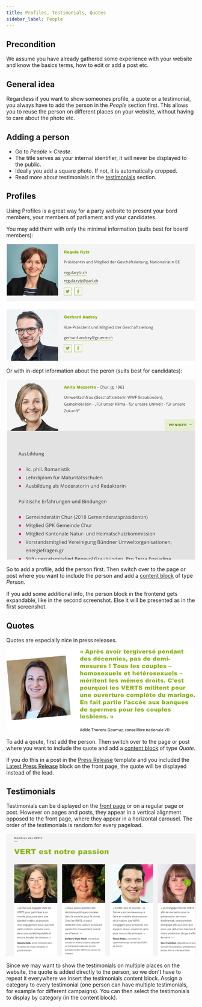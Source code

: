 ```yaml
---
title: Profiles, Testimonials, Quotes
sidebar_label: People
---
```


## Precondition
We assume you have already gathered some experience with your website and know
the basics terms, how to edit or add a post etc.


## General idea
Regardless if you want to show someones profile, a quote or a testimonial, 
you always have to add the person in the _People_ section first. This allows 
you to reuse the person on different places on your website, without having 
to care about the photo etc.


## Adding a person
* Go to _People_ > _Create_.
* The title serves as your internal identifier, it will never be displayed to
 the public.
* Ideally you add a square photo. If not, it is automatically cropped.
* Read more about testimonials in the [testimonials](#testimonials) section.


## Profiles
Using Profiles is a great way for a party website to present your bord 
members, your members of parliament and your candidates.

You may add them with only the minimal information (suits best for board 
members):

![Screenshot](assets/people-board.png)

Or with in-dept information about the peron (suits best for candidates):

![Screenshot](assets/people-extended.png)

So to add a profile, add the person first. Then switch over to the page or 
post where you want to include the person and add a 
[content block](2-3-page.md#content-blocks) of type _Person_.

If you add some additional info, the person block in the frontend gets 
expandable, like in the second screenshot. Else it will be presented as in 
the first screenshot.


## Quotes
Quotes are especially nice in press releases.

![Screenshot](assets/quote.png)

To add a qoute, first add the person. Then switch over to the page or post where
you want to include the quote and add a 
[content block](2-3-page.md#content-blocks) of type _Quote_.

If you do this in a post in the [Press Release](2-4-post.md#template) template 
and you included the [Latest Press Release](2-2-front.md#latest-press-release) 
block on the front page, the quote will be displayed instead of the lead.


## Testimonials
Testimonials can be displayed on the [front page](2-2-front.md#testimonials) 
or on a regular page or post. However on pages and posts, they appear in a 
vertical alignment opposed to the front page, where they appear in a horizontal
carousel. The order of the testimonials is random for every pageload. 

![Screenshot](assets/testimonials-block.png)

Since we may want to show the testimonials on multiple places on the website,
 the quote is added directly to the person, so we don't have to repeat it 
 everywhere we insert the testimonials content block. Assign a category to 
 every testimonial (one person can have multiple testimonials, for example 
 for different campaigns). You can then select the testimonials to display by
 category (in the content block).